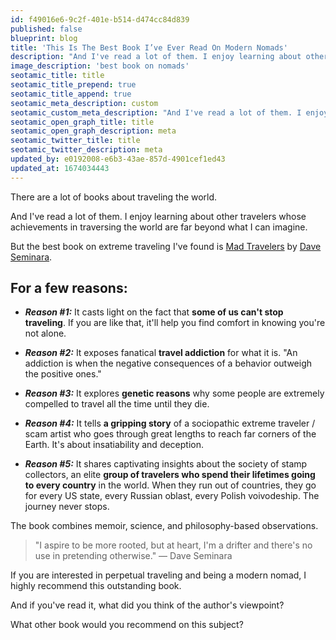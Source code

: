 ```yaml
---
id: f49016e6-9c2f-401e-b514-d474cc84d839
published: false
blueprint: blog
title: 'This Is The Best Book I’ve Ever Read On Modern Nomads'
description: "And I've read a lot of them. I enjoy learning about other travelers whose achievements in traversing the world are far beyond what I can imagine.  But the best book on extreme traveling I've found is..."
image_description: 'best book on nomads'
seotamic_title: title
seotamic_title_prepend: true
seotamic_title_append: true
seotamic_meta_description: custom
seotamic_custom_meta_description: "And I've read a lot of them. I enjoy learning about other travelers whose achievements in traversing the world are far beyond what I can imagine.  But the best book on extreme traveling I've found is..."
seotamic_open_graph_title: title
seotamic_open_graph_description: meta
seotamic_twitter_title: title
seotamic_twitter_description: meta
updated_by: e0192008-e6b3-43ae-857d-4901cef1ed43
updated_at: 1674034443
---
```

There are a lot of books about traveling the world.

And I've read a lot of them. I enjoy learning about other travelers whose achievements in traversing the world are far beyond what I can imagine.

But the best book on extreme traveling I've found is [Mad Travelers](https://www.simonandschuster.com/books/Mad-Travelers/Dave-Seminara/9781642938586) by [Dave Seminara](https://www.instagram.com/madtravelerdave/).

For a few reasons:
------------------

*   **_Reason #1:_** It casts light on the fact that **some of us can't stop traveling**. If you are like that, it'll help you find comfort in knowing you're not alone.
    
*   **_Reason #2:_** It exposes fanatical **travel addiction** for what it is. "An addiction is when the negative consequences of a behavior outweigh the positive ones."
    
*   **_Reason #3:_** It explores **genetic reasons** why some people are extremely compelled to travel all the time until they die.
    
*   **_Reason #4:_** It tells **a gripping story** of a sociopathic extreme traveler / scam artist who goes through great lengths to reach far corners of the Earth. It's about insatiability and deception.
    
*   **_Reason #5:_** It shares captivating insights about the society of stamp collectors, an elite **group of travelers who spend their lifetimes going to every country** in the world. When they run out of countries, they go for every US state, every Russian oblast, every Polish voivodeship. The journey never stops.
    

The book combines memoir, science, and philosophy-based observations.

> "I aspire to be more rooted, but at heart, I'm a drifter and there's no use in pretending otherwise." — Dave Seminara

If you are interested in perpetual traveling and being a modern nomad, I highly recommend this outstanding book.

And if you've read it, what did you think of the author's viewpoint?

What other book would you recommend on this subject?